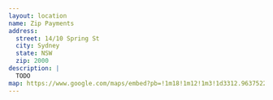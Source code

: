 ```yaml
---
layout: location
name: Zip Payments
address:
  street: 14/10 Spring St
  city: Sydney
  state: NSW
  zip: 2000
description: |
  TODO
map: https://www.google.com/maps/embed?pb=!1m18!1m12!1m3!1d3312.963752233493!2d151.20709931603972!3d-33.86482502628579!2m3!1f0!2f0!3f0!3m2!1i1024!2i768!4f13.1!3m3!1m2!1s0x6b12ae41e8cf1321%3A0xebf582fb17394d2!2s14%2F10+Spring+St%2C+Sydney+NSW+2000!5e0!3m2!1sen!2sau!4v1535078708444
---
```

